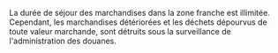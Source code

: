 La durée de séjour des marchandises dans la zone
franche est illimitée. Cependant, les marchandises détériorées et les
déchets dépourvus de toute valeur marchande, sont détruits sous la
surveillance de l'administration des douanes.